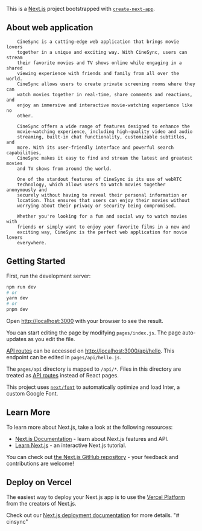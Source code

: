 This is a [Next.js](https://nextjs.org/) project bootstrapped with [`create-next-app`](https://github.com/vercel/next.js/tree/canary/packages/create-next-app).
## About web application
      
        CineSync is a cutting-edge web application that brings movie lovers
        together in a unique and exciting way. With CineSync, users can stream
        their favorite movies and TV shows online while engaging in a shared
        viewing experience with friends and family from all over the world.
        CineSync allows users to create private screening rooms where they can
        watch movies together in real-time, share comments and reactions, and
        enjoy an immersive and interactive movie-watching experience like no
        other.
      
        CineSync offers a wide range of features designed to enhance the
        movie-watching experience, including high-quality video and audio
        streaming, built-in chat functionality, customizable subtitles, and
        more. With its user-friendly interface and powerful search capabilities,
        CineSync makes it easy to find and stream the latest and greatest movies
        and TV shows from around the world.
      
        One of the standout features of CineSync is its use of webRTC
        technology, which allows users to watch movies together anonymously and
        securely without having to reveal their personal information or
        location. This ensures that users can enjoy their movies without
        worrying about their privacy or security being compromised.
      
        Whether you're looking for a fun and social way to watch movies with
        friends or simply want to enjoy your favorite films in a new and
        exciting way, CineSync is the perfect web application for movie lovers
        everywhere.
## Getting Started

First, run the development server:

```bash
npm run dev
# or
yarn dev
# or
pnpm dev
```

Open [http://localhost:3000](http://localhost:3000) with your browser to see the result.

You can start editing the page by modifying `pages/index.js`. The page auto-updates as you edit the file.

[API routes](https://nextjs.org/docs/api-routes/introduction) can be accessed on [http://localhost:3000/api/hello](http://localhost:3000/api/hello). This endpoint can be edited in `pages/api/hello.js`.

The `pages/api` directory is mapped to `/api/*`. Files in this directory are treated as [API routes](https://nextjs.org/docs/api-routes/introduction) instead of React pages.

This project uses [`next/font`](https://nextjs.org/docs/basic-features/font-optimization) to automatically optimize and load Inter, a custom Google Font.

## Learn More

To learn more about Next.js, take a look at the following resources:

- [Next.js Documentation](https://nextjs.org/docs) - learn about Next.js features and API.
- [Learn Next.js](https://nextjs.org/learn) - an interactive Next.js tutorial.

You can check out [the Next.js GitHub repository](https://github.com/vercel/next.js/) - your feedback and contributions are welcome!

## Deploy on Vercel

The easiest way to deploy your Next.js app is to use the [Vercel Platform](https://vercel.com/new?utm_medium=default-template&filter=next.js&utm_source=create-next-app&utm_campaign=create-next-app-readme) from the creators of Next.js.

Check out our [Next.js deployment documentation](https://nextjs.org/docs/deployment) for more details.
"# cinsync" 